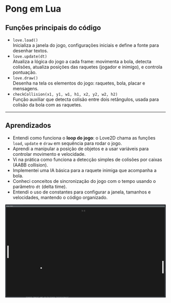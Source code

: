  <h1>Pong em Lua</h1>

  <h2>Funções principais do código</h2>
  <ul>
    <li>
      <code>love.load()</code><br />
      Inicializa a janela do jogo, configurações iniciais e define a fonte para desenhar textos.
    </li>
    <li>
      <code>love.update(dt)</code><br />
      Atualiza a lógica do jogo a cada frame: movimenta a bola, detecta colisões, atualiza posições das raquetes (jogador e inimigo), e controla pontuação.
    </li>
    <li>
      <code>love.draw()</code><br />
      Desenha na tela os elementos do jogo: raquetes, bola, placar e mensagens.
    </li>
    <li>
      <code>checkCollision(x1, y1, w1, h1, x2, y2, w2, h2)</code><br />
      Função auxiliar que detecta colisão entre dois retângulos, usada para colisão da bola com as raquetes.
    </li>
  </ul>

  <hr />

  <h2>Aprendizados</h2>
  <ul>
    <li>Entendi como funciona o <strong>loop do jogo</strong>: o Love2D chama as funções <code>load</code>, <code>update</code> e <code>draw</code> em sequência para rodar o jogo.</li>
    <li>Aprendi a manipular a posição de objetos e a usar variáveis para controlar movimento e velocidade.</li>
    <li>Vi na prática como funciona a detecção simples de colisões por caixas (AABB collision).</li>
    <li>Implementei uma IA básica para a raquete inimiga que acompanha a bola.</li>
    <li>Conheci conceitos de sincronização do jogo com o tempo usando o parâmetro <code>dt</code> (delta time).</li>
    <li>Entendi o uso de constantes para configurar a janela, tamanhos e velocidades, mantendo o código organizado.</li>
  </ul>

  <img
    src="https://github.com/Caiorossi00/Pong/blob/main/Pong.png?raw=true"
    alt="Screenshot do Pong"
    class="center-image"
  />

